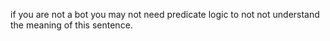 if you are not a bot you may not need predicate logic to not not understand the meaning of this sentence.
